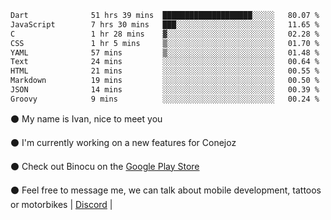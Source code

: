 <!--START_SECTION:waka-->

```txt
Dart              51 hrs 39 mins  ████████████████████░░░░░   80.07 %
JavaScript        7 hrs 30 mins   ███░░░░░░░░░░░░░░░░░░░░░░   11.65 %
C                 1 hr 28 mins    ▓░░░░░░░░░░░░░░░░░░░░░░░░   02.28 %
CSS               1 hr 5 mins     ▒░░░░░░░░░░░░░░░░░░░░░░░░   01.70 %
YAML              57 mins         ▒░░░░░░░░░░░░░░░░░░░░░░░░   01.48 %
Text              24 mins         ░░░░░░░░░░░░░░░░░░░░░░░░░   00.64 %
HTML              21 mins         ░░░░░░░░░░░░░░░░░░░░░░░░░   00.55 %
Markdown          19 mins         ░░░░░░░░░░░░░░░░░░░░░░░░░   00.50 %
JSON              14 mins         ░░░░░░░░░░░░░░░░░░░░░░░░░   00.39 %
Groovy            9 mins          ░░░░░░░░░░░░░░░░░░░░░░░░░   00.24 %
```

<!--END_SECTION:waka-->

⚫ My name is Ivan, nice to meet you

⚫ I'm currently working on a new features for Conejoz

⚫ Check out Binocu on the [Google Play Store](https://play.google.com/store/apps/dev?id=8134108822411179352)

⚫ Feel free to message me, we can talk about mobile development, tattoos or motorbikes | [Discord](https://discord.com/invite/M4wTh36A3N) |
